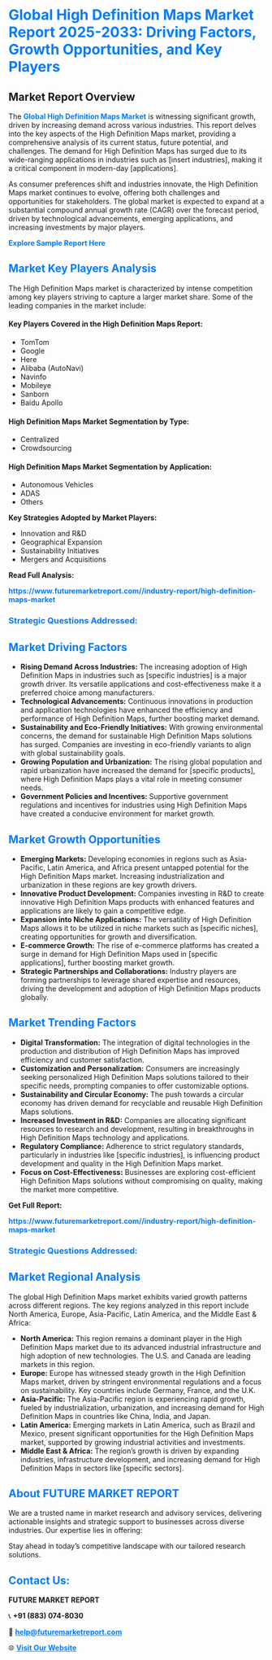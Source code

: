 <h1 style="color: #007BFF;">Global High Definition Maps Market Report 2025-2033: Driving Factors, Growth Opportunities, and Key Players</h1>

<section id="overview">
<h2>Market Report Overview</h2>
<p>The <a href="https://www.futuremarketreport.com//industry-report/high-definition-maps-market" style="color: #007BFF; text-decoration: none;"><strong>Global High Definition Maps Market</strong></a> is witnessing significant growth, driven by increasing demand across various industries. This report delves into the key aspects of the High Definition Maps market, providing a comprehensive analysis of its current status, future potential, and challenges. The demand for High Definition Maps has surged due to its wide-ranging applications in industries such as [insert industries], making it a critical component in modern-day [applications].</p>
<p>As consumer preferences shift and industries innovate, the High Definition Maps market continues to evolve, offering both challenges and opportunities for stakeholders. The global market is expected to expand at a substantial compound annual growth rate (CAGR) over the forecast period, driven by technological advancements, emerging applications, and increasing investments by major players.</p>
</section>

<section id="overview">
<p><a href="https://www.futuremarketreport.com//request-sample/reportId=57283" style="color: #007BFF; text-decoration: none;"><strong>Explore Sample Report Here</strong></a></p>
</section>

<section id="key-players">
<h2 style="color: #007BFF;">Market Key Players Analysis</h2>
<p>The High Definition Maps market is characterized by intense competition among key players striving to capture a larger market share. Some of the leading companies in the market include:</p>
<h4>Key Players Covered in the High Definition Maps Report:</h4>
<ul><li>TomTom</li><li>Google</li><li>Here</li><li>Alibaba (AutoNavi)</li><li>Navinfo</li><li>Mobileye</li><li>Sanborn</li><li>Baidu Apollo</li></ul>
<h4>High Definition Maps Market Segmentation by Type:</h4>
<ul><li>Centralized</li><li>Crowdsourcing</li></ul>

<h4>High Definition Maps Market Segmentation by Application:</h4>
<ul><li>Autonomous Vehicles</li><li>ADAS</li><li>Others</li></ul>
<p><strong>Key Strategies Adopted by Market Players:</strong></p>
<ul>
<li>Innovation and R&D</li>
<li>Geographical Expansion</li>
<li>Sustainability Initiatives</li>
<li>Mergers and Acquisitions</li>
</ul>
</section>

<section>
<p><strong>Read Full Analysis: </strong></p><a href="https://www.futuremarketreport.com//industry-report/high-definition-maps-market" style="color: #007BFF; text-decoration: none;"><strong>https://www.futuremarketreport.com//industry-report/high-definition-maps-market</strong></a>
<h3 style="color: #007BFF;">Strategic Questions Addressed:</h3>
</section>

<section id="driving-factors">
<h2 style="color: #007BFF;">Market Driving Factors</h2>
<ul>
<li><strong>Rising Demand Across Industries:</strong> The increasing adoption of High Definition Maps in industries such as [specific industries] is a major growth driver. Its versatile applications and cost-effectiveness make it a preferred choice among manufacturers.</li>
<li><strong>Technological Advancements:</strong> Continuous innovations in production and application technologies have enhanced the efficiency and performance of High Definition Maps, further boosting market demand.</li>
<li><strong>Sustainability and Eco-Friendly Initiatives:</strong> With growing environmental concerns, the demand for sustainable High Definition Maps solutions has surged. Companies are investing in eco-friendly variants to align with global sustainability goals.</li>
<li><strong>Growing Population and Urbanization:</strong> The rising global population and rapid urbanization have increased the demand for [specific products], where High Definition Maps plays a vital role in meeting consumer needs.</li>
<li><strong>Government Policies and Incentives:</strong> Supportive government regulations and incentives for industries using High Definition Maps have created a conducive environment for market growth.</li>
</ul>
</section>

<section id="growth-opportunities">
<h2 style="color: #007BFF;">Market Growth Opportunities</h2>
<ul>
<li><strong>Emerging Markets:</strong> Developing economies in regions such as Asia-Pacific, Latin America, and Africa present untapped potential for the High Definition Maps market. Increasing industrialization and urbanization in these regions are key growth drivers.</li>
<li><strong>Innovative Product Development:</strong> Companies investing in R&D to create innovative High Definition Maps products with enhanced features and applications are likely to gain a competitive edge.</li>
<li><strong>Expansion into Niche Applications:</strong> The versatility of High Definition Maps allows it to be utilized in niche markets such as [specific niches], creating opportunities for growth and diversification.</li>
<li><strong>E-commerce Growth:</strong> The rise of e-commerce platforms has created a surge in demand for High Definition Maps used in [specific applications], further boosting market growth.</li>
<li><strong>Strategic Partnerships and Collaborations:</strong> Industry players are forming partnerships to leverage shared expertise and resources, driving the development and adoption of High Definition Maps products globally.</li>
</ul>
</section>

<section id="trending-factors">
<h2 style="color: #007BFF;">Market Trending Factors</h2>
<ul>
<li><strong>Digital Transformation:</strong> The integration of digital technologies in the production and distribution of High Definition Maps has improved efficiency and customer satisfaction.</li>
<li><strong>Customization and Personalization:</strong> Consumers are increasingly seeking personalized High Definition Maps solutions tailored to their specific needs, prompting companies to offer customizable options.</li>
<li><strong>Sustainability and Circular Economy:</strong> The push towards a circular economy has driven demand for recyclable and reusable High Definition Maps solutions.</li>
<li><strong>Increased Investment in R&D:</strong> Companies are allocating significant resources to research and development, resulting in breakthroughs in High Definition Maps technology and applications.</li>
<li><strong>Regulatory Compliance:</strong> Adherence to strict regulatory standards, particularly in industries like [specific industries], is influencing product development and quality in the High Definition Maps market.</li>
<li><strong>Focus on Cost-Effectiveness:</strong> Businesses are exploring cost-efficient High Definition Maps solutions without compromising on quality, making the market more competitive.</li>
</ul>
</section>

<section>
<p><strong>Get Full Report: </strong></p><a href="https://www.futuremarketreport.com//industry-report/high-definition-maps-market" style="color: #007BFF; text-decoration: none;"><strong>https://www.futuremarketreport.com//industry-report/high-definition-maps-market</strong></a>
<h3 style="color: #007BFF;">Strategic Questions Addressed:</h3>
</section>


<section id="regional-analysis">
<h2 style="color: #007BFF;">Market Regional Analysis</h2>
<p>The global High Definition Maps market exhibits varied growth patterns across different regions. The key regions analyzed in this report include North America, Europe, Asia-Pacific, Latin America, and the Middle East & Africa:</p>
<ul>
<li><strong>North America:</strong> This region remains a dominant player in the High Definition Maps market due to its advanced industrial infrastructure and high adoption of new technologies. The U.S. and Canada are leading markets in this region.</li>
<li><strong>Europe:</strong> Europe has witnessed steady growth in the High Definition Maps market, driven by stringent environmental regulations and a focus on sustainability. Key countries include Germany, France, and the U.K.</li>
<li><strong>Asia-Pacific:</strong> The Asia-Pacific region is experiencing rapid growth, fueled by industrialization, urbanization, and increasing demand for High Definition Maps in countries like China, India, and Japan.</li>
<li><strong>Latin America:</strong> Emerging markets in Latin America, such as Brazil and Mexico, present significant opportunities for the High Definition Maps market, supported by growing industrial activities and investments.</li>
<li><strong>Middle East & Africa:</strong> The region’s growth is driven by expanding industries, infrastructure development, and increasing demand for High Definition Maps in sectors like [specific sectors].</li>
</ul>
</section>

<footer>
<h2 style="color: #007BFF;">About FUTURE MARKET REPORT</h2>
<p>We are a trusted name in market research and advisory services, delivering actionable insights and strategic support to businesses across diverse industries. Our expertise lies in offering:</p>

<p>Stay ahead in today’s competitive landscape with our tailored research solutions.</p>

<h2 style="color: #007BFF;">Contact Us:</h2>
<p><strong>FUTURE MARKET REPORT</strong></p>
<p>📞 <strong>+91 (883) 074-8030</strong></p>
<p>📧 <strong><a href="mailto:help@futuremarketreport.com" style="color: #007BFF;">help@futuremarketreport.com</a></strong></p>
<p>🌐 <strong><a href="https://www.futuremarketreport.com/" style="color: #007BFF;">Visit Our Website</a></strong></p>
</footer>